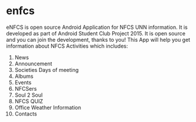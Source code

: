 # enfcs
eNFCS is open source Android Application for NFCS UNN information. It is developed as part of Android Student Club Project 2015. It is open source and you can join the development, thanks to you!
This App will help you get information about NFCS Activities which includes:
1. News
2. Announcement 
3. Societies Days of meeting
4. Albums
5. Events
6. NFCSers
7. Soul 2 Soul
8. NFCS QUIZ
9. Office Weather Information
10. Contacts
